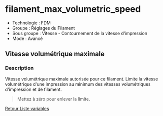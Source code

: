 # filament_max_volumetric_speed

* Technologie : FDM
* Groupe : Réglages du Filament
* Sous groupe : Vitesse - Contournement de la vitesse d'impression
* Mode : Avancé

## Vitesse volumétrique maximale

### Description

Vitesse volumétrique maximale autorisée pour ce filament.
Limite la vitesse volumétrique d'une impression au minimum des vitesses volumétriques d'impression et de filament.

> Mettez à zéro pour enlever la limite.

[Retour Liste variables](variable_list.md)